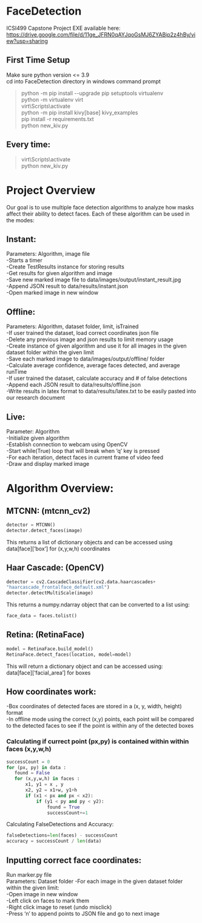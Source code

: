# FaceDetection
ICSI499 Capstone Project 
EXE available here: https://drive.google.com/file/d/11ge_JFRN0qAYJqoGsMJ6ZYABip2z4hBy/view?usp=sharing
 
## First Time Setup
Make sure python version <= 3.9  
cd into FaceDetection directory in windows command prompt  
> python -m pip install --upgrade pip setuptools virtualenv  
> python -m virtualenv virt  
> virt\Scripts\activate  
> python -m pip install kivy[base] kivy_examples  
> pip install -r requirements.txt  
> python new_kiv.py  

## Every time:
> virt\Scripts\activate  
> python new_kiv.py    


# Project Overview
Our goal is to use multiple face detection algorithms to analyze how masks affect their ability to detect faces. Each of these algorithm can be used in the modes:  

## Instant:  
Parameters: Algorithm, image file  
-Starts a timer  
-Create TestResults instance for storing results  
-Get results for given algorithm and image  
-Save new marked image file to data/images/output/instant_result.jpg  
-Append JSON result to data/results/instant.json  
-Open marked image in new window  

## Offline:  
Parameters: Algorithm, dataset folder, limit, isTrained  
-If user trained the dataset, load correct coordinates json file  
-Delete any previous image and json results to limit memory usage  
-Create instance of given algorithm and use it for all images in the given dataset folder within the given limit  
-Save each marked image to data/images/output/offline/ folder  
-Calculate average confidence, average faces detected, and average runTime  
-If user trained the dataset, calculate accuracy and # of false detections  
-Append each JSON result to data/results/offline.json  
-Write results in latex format to data/results/latex.txt to be easily pasted into our research document  
	

## Live:  
Parameter: Algorithm  
-Initialize given algorithm  
-Establish connection to webcam using OpenCV  
-Start while(True) loop that will break when ‘q’ key is pressed  
-For each iteration, detect faces in current frame of video feed  
-Draw and display marked image  
 
# Algorithm Overview:  

## MTCNN: (mtcnn_cv2)  
```python
detector = MTCNN()  
detector.detect_faces(image) 
```
This returns a list of dictionary objects and can be accessed using  
data[face][‘box’] for (x,y,w,h) coordinates  
  

## Haar Cascade: (OpenCV)  
```python
detector = cv2.CascadeClassifier(cv2.data.haarcascades+  
"haarcascade_frontalface_default.xml")  
detector.detectMultiScale(image)  
```
This returns a numpy.ndarray object that can be converted to a list using:  
```python
face_data = faces.tolist()  
```

## Retina: (RetinaFace)  
```python
model = RetinaFace.build_model()  
RetinaFace.detect_faces(location, model=model)  
```
This will return a dictionary object and can be accessed using:  
data[face][‘facial_area’] for boxes  

## How coordinates work:  

-Box coordinates of detected faces are stored in a (x, y, width, height) format  
-In offline mode using the correct (x,y) points, each point will be compared to the detected faces to see if the point is within any of the detected boxes  

### Calculating if currect point (px,py) is contained within within faces (x,y,w,h)  
 ```python
successCount = 0 
for (px, py) in data :  
    found = False  
    for (x,y,w,h) in faces :  
        x1, y1 = x , y  
        x2, y2 = x1+w, y1+h  
        if (x1 < px and px < x2):  
            if (y1 < py and py < y2):  
                found = True  
                successCount+=1  
```
Calculating FalseDetections and Accuracy:  
```python
falseDetections=len(faces) - successCount  
accuracy = successCount / len(data)
```
  


## Inputting correct face coordinates:  
Run marker.py file  
Parameters: Dataset folder 
-For each image in the given dataset folder within the given limit:  
-Open image in new window  
-Left click on faces to mark them  
-Right click image to reset (undo misclick)  
-Press ‘n’ to append points to JSON file and go to next image  


  
